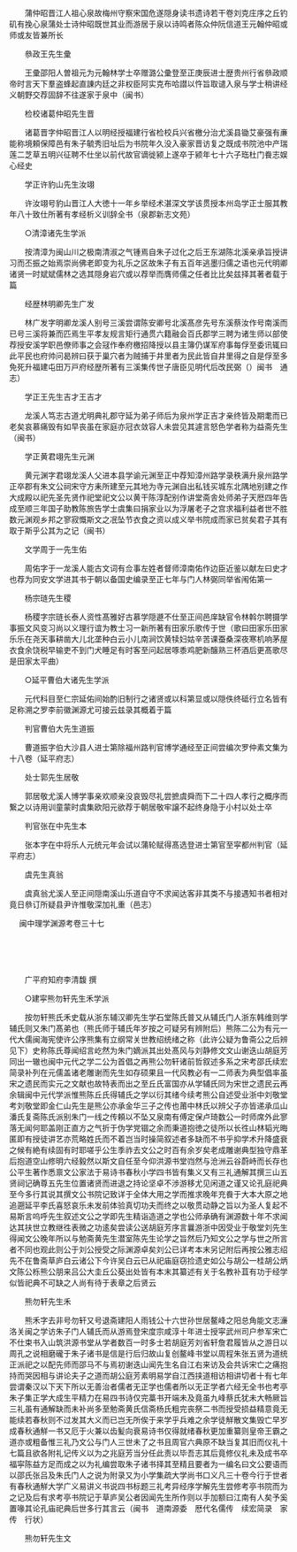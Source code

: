 <!-- { "loadSidebar": true } -->
　　蒲仲昭晋江人祖心泉故梅州守察宋国危遂隠身读书遗诗若干卷刘克庄序之丘钓矶有挽心泉蒲处士诗仲昭既世其业而游居于泉以诗鸣者陈众仲阮信道王元翰仲昭或师或友皆兼所长

　　叅政王先生彚

　　王彚邵阳人曽祖元为元翰林学士卒赠潞公彚登至正庚辰进士歴贵州行省叅政顺帝时言天下羣盗蜂起直諌内廷之非权臣阿实克布哈譛以忤旨取谴入泉与学士稍讲经义朝野交荐固辞不往遂家于泉中（闽书）

　　检校诸葛仲昭先生晋

　　诸葛晋字仲昭晋江人以明经授福建行省检校兵兴省檄分治尤溪县锄艾豪强有亷能称境頼保障邑有朱子毓秀旧址后为书院年久没入豪家晋访复之既成书院池中产瑞莲二芝草五明兴征聘不仕坐以前代故官谪徙颍上遂卒于颍年七十六子珤杜门飬志娱心经史

　　学正许豹山先生汝翊

　　许汝翊号豹山晋江人大徳十一年乡举经术湛深文学该贯授本州岛学正士服其教年八十致仕所著有孝经析义训辞全书（泉郡新志文苑）

　　○清漳诸先生学派

　　按清漳为闽山川之极南清淑之气锺焉自朱子过化之后王东湖陈北溪亲承旨授讲习而丕振之始焉崇尚佛老即变为礼乐之区故朱子有五百年逃墨归儒之语也元代明卿诸贤一时斌斌儒林之选其隠身岩穴或以荐举而膺师儒之任者比比矣兹择其著者载于篇

　　经歴林明卿先生广发

　　林广发字明卿龙溪人别号三溪尝谓陈安卿号北溪髙彦先号东溪蔡汝作号南溪而已号三溪将兼而匹焉生平孝友规言矩行通贯六籍融会百氏郡学三聘为诸生师以部使荐授安溪学职邑僚师事之会冦作奉府檄招降授以县主簿仍谋军府事每俘至委讯辄曰此平民也府帅问曷辨曰获于巢穴者为贼捕于井里者为民此皆自井里得之自是俘至多免死升福建屯田万戸府经歴所著有三溪集传世子唐臣见明代后改民弼（）闽书　通志）

　　学正王先生吉才王吉才

　　龙溪人笃志古道尤明典礼郡守延为弟子师后为泉州学正吉才亲终皆及期耄而已老矣哀慕痛毁有如早丧虽在家庭亦冠衣敛容人未尝见其遽言怒色学者称为益斋先生（闽书）

　　学正黄君翊先生元渊

　　黄元渊字君翊龙溪人父进本县学谕元渊至正中荐知漳州路学录秩满升泉州路学正卒郡有朱文公祠宋守方耒所建至元其地为寺元渊自出私钱买城东北隅地别建之作大成殿以祀先圣先贤作祀堂祀文公以黄干陈淳配别作讲堂斋舎处师弟子天厯四年告成至顺三年国子助教陈旅告学士虞集曰捐家业以为浮屠老子之宫求福利益者世不胜数元渊观乡邦之寥寂慨斯文之冺坠节衣食之资以成义举书院成而家已贫矣君子其有取于斯乎公其为之记（闽书）

　　文学周于一先生佑

　　周佑字于一龙溪人能古文词有佥事左姓者督师漳南佑作边臣近鉴以献左曰史才也荐为同安文学进其书于朝以备国史编录至正七年与门人林弼同举省闱佑第一

　　杨宗琏先生稷

　　杨稷字宗琏长泰人资性髙雅好古慕学隠遯不仕至正间邑庠缺官令林斡尔聘摄学事振文风变习尚以义理行谊为教士习一新所著有田家乐歌传于世（歌曰田家乐田家乐乐在尧天事耕凿大儿北垄种白云小儿南涧饮黄犊妇姑辛苦课蚕桑深夜寒机响茅屋衣食余饶税早输吏不到门犬睡足有时客至问起居啄黍鸡肥新醸熟三杯酒后更髙歌尽是田家太平曲）

　　○延平曹伯大诸先生学派

　　元代科目至仁宗延佑间始酌旧制行之诸贤或以科第显或以隠佚终砥行立名皆有足称溯之罗李前徽渊源尤可接云兹录其概着于篇

　　判官曹伯大先生道振

　　曹道振字伯大沙县人进士第除福州路判官博学通经至正间尝编次罗仲素文集为十八卷（延平府志）

　　处士郭先生居敬

　　郭居敬尤溪人博学事亲欢顺亲没哀毁尽礼尝摭虞舜而下二十四人孝行之概序而繋之以诗用训童蒙时虞集欧阳元欲荐于朝居敬牢譲不起终身隐于小村以处士卒

　　判官张在中先生本

　　张本字在中将乐人元统元年会试以蒲轮赋得髙选登进士第官至寜都州判官（延平府志）

　　虞先生真翁

　　虞真翁尤溪人至正间隠南溪山乐道自守不求闻达客非其类不与接遇知书者相对竟日叅订所疑县尹许惟敬深加礼重（邑志） 

　
闽中理学渊源考卷三十七

　

　　

　　广平府知府李清馥 撰

　　○建寜熊勿轩先生禾学派

　　按勿轩熊氏禾史载从浙东辅汉卿先生学石堂陈氏普又从辅氏门人浙东韩维则学辅氏则又朱门髙弟也（熊氏师于辅氏年岁按之可疑另有辨附后）熊陈二公为有元一代大儒闽海宪使许公序熊集有立纲常关世教绍统绪之称（此许公疑为鲁斋公之后辨见下）史称陈氏尊闻绍言屹然为朱门嫡派其出处髙风与刘静修文文山谢迭山胡庭芳同出一辙也闽中元代之学二公为首倡之再熊公勿轩诸前哲叙述多系之宋考邵氏续宏简录补列在元儒盖诸老雕谢而先生如存硕果且一代风教必有一二师表为典型倡率虽宋之遗民而实元之文献也故特表而出之至丘氏富国亦从学辅氏同为宋世之遗民云再余辑闽中元代学派惟熊陈丘氏得辅氏之学以衍其绪今续考熊公自述受业浙中刘敬堂考刘敬堂即金仁山先生是熊公亦承金华三子之传也莆中林氏以辨父子亦皆递承瓜山潘氏复斋陈氏派别朱门一线之传頼以不坠又泉南有傅定保卢琦数公一时师席外此寥落无闻何耶盖刚正直方之气折于伪学党锢之余而秉道抱徳之徒所以长徃山林韬光晦匿即有授徒讲艺亦荒略姓氏而不着岂当时操简叙述者多缺而不书乎抑学术升降盛衰之候有絶有续固有时耶嗟乎公生季祚去文公之时百有余岁矣老成雕谢典型独守鼎革后抱道空山修明六经毅然以斯文自任至今仰洪源书堂岿然与沧洲云谷蔚峙而长存也公平生著作悉禀文公家法于易诗书春秋小学四书皆有集义又有三礼通解其撰三山五贤祠记确尊五先生位置诸贤而进退之持论坚卓不渉游移尤见闲道之谨又论孔庭祀典至今多行其说其撰文公书院记致详于全体大用之学而推求晚年充飬于大本大原之地追遡延平李氏喜怒哀乐未发前体验真切功夫而终之以敬贯动静之旨以为圣人复起不易斯言呜呼先生叙述文公之学即先生精诣造道之学也公师承确有渊源数十年不求闻达其扶世立教继徃表微之功逺矣尝读公送胡庭芳序言曩游浙中因受业于敬堂刘先生得闻文公晚年所以与勉斋黄先生潜室陈先生论学之旨然后乃知文公之学与世之所言者不同也观此则公于刘公授受之际渊源卓矣刘公已详考本末另记附后再按公雅志绍先不在鲁斋草庐白云诸公下今许吴白云已从祀庙庭窃捡遗史如公与胡公一桂胡公炳文陈公栎熊公朋来吕公大圭丘公葵出处皆有本末其纂述有关于名教补苴有功于经学似皆祀典不可缺之人尚有待于表章之后贤云

　　熊勿轩先生禾

　　熊禾字去非号勿轩又号退斋建阳人雨钱公十六世孙世居鳌峰之阳总角能文志濓洛关闽之学访朱子门人辅氏而从游焉登宋度宗咸淳十年进士授寜武州司户参军宋亡不仕束书入山筑洪源书堂从学者数百一时多士若胡庭芳刘省轩詹君履皆从之游日以周孔之说相磨礲于朱子诸书是信是行后归故山复创鳌峰书堂以周程朱张五贤为道统正派祀之以配先师而邵马不与焉初谢迭山闻先生名自江右来访及会共诉宋亡之痛抱持而哭因相与讲论夫子之道而胡公庭芳素明易学自江西挟道相访相讲切者十有七年尝谓秦汉以下天下所以无善治者儒者无正学也儒者所以无正学者六经无全书也考亭朱子集正学大成生平精力在易四书诗仅完藁书开端未及竟虽九峰蔡氏犹未大畅厥旨三礼虽有通解缺而未补尚多至勉斋黄氏信斋杨氏粗完丧祭二书而授受损益精意竟无能续若春秋则不过发其大义而已岂无所俟于来学乎兵难之余学徒觧散文集毁亡早岁成春秋通觧一书又厄于火兼以齿髪向衰易诗书仅得就绪春秋更加重纂则皇帝王霸之道亦或粗备惟三礼乃文公与门人三世未了之书且周官六典原不缺当复其旧而仪礼十七篇且欲各附礼记传义以为之兆庭芳当分任此责以毕吾志其后竟修仪礼未及成书卒福寜陈益方足而成之以为礼编尝取朱子诸书择其至精且要者为一编名曰文公要语而以邵氏张吕及朱氏门人之说为附录又为小学集疏大学尚书口义凡三十卷今行于世者有春秋通觧大学广义易讲义书说四书标题三礼考异经序学解先生尝修考亭书院而为之记及后有求考亭书院记于草庐吴公者因闻先生所作则以手加额曰江南有人矣予奚置喙其论孔庙祀典后世多行其言云（闽书　道南源委　厯代名儒传　续宏简录　家传　行状）

　　熊勿轩先生文

